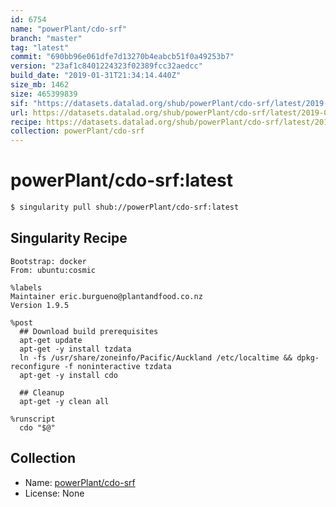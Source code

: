 ```yaml
---
id: 6754
name: "powerPlant/cdo-srf"
branch: "master"
tag: "latest"
commit: "690bb96e061dfe7d13270b4eabcb51f0a49253b7"
version: "23af1c8401224323f02389fcc32aedcc"
build_date: "2019-01-31T21:34:14.440Z"
size_mb: 1462
size: 465399839
sif: "https://datasets.datalad.org/shub/powerPlant/cdo-srf/latest/2019-01-31-690bb96e-23af1c84/23af1c8401224323f02389fcc32aedcc.simg"
url: https://datasets.datalad.org/shub/powerPlant/cdo-srf/latest/2019-01-31-690bb96e-23af1c84/
recipe: https://datasets.datalad.org/shub/powerPlant/cdo-srf/latest/2019-01-31-690bb96e-23af1c84/Singularity
collection: powerPlant/cdo-srf
---
```


# powerPlant/cdo-srf:latest

```bash
$ singularity pull shub://powerPlant/cdo-srf:latest
```

## Singularity Recipe

```singularity
Bootstrap: docker
From: ubuntu:cosmic

%labels
Maintainer eric.burgueno@plantandfood.co.nz
Version 1.9.5

%post
  ## Download build prerequisites
  apt-get update
  apt-get -y install tzdata
  ln -fs /usr/share/zoneinfo/Pacific/Auckland /etc/localtime && dpkg-reconfigure -f noninteractive tzdata
  apt-get -y install cdo
  
  ## Cleanup
  apt-get -y clean all

%runscript
  cdo "$@"
```

## Collection

 - Name: [powerPlant/cdo-srf](https://github.com/powerPlant/cdo-srf)
 - License: None

